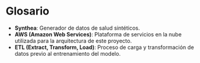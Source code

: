 # Glosario

- **Synthea**: Generador de datos de salud sintéticos.
- **AWS (Amazon Web Services)**: Plataforma de servicios en la nube utilizada para la arquitectura de este proyecto.
- **ETL (Extract, Transform, Load)**: Proceso de carga y transformación de datos previo al entrenamiento del modelo.
